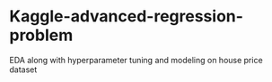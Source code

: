 # Kaggle-advanced-regression-problem
EDA along with hyperparameter tuning and modeling on house price dataset
